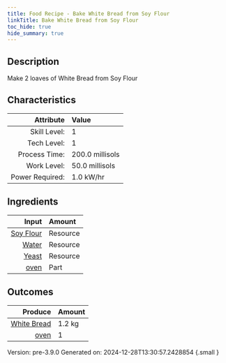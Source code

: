 ```yaml
---
title: Food Recipe - Bake White Bread from Soy Flour
linkTitle: Bake White Bread from Soy Flour
toc_hide: true
hide_summary: true
---
```


## Description
 Make 2 loaves of White Bread from Soy Flour 

## Characteristics

| Attribute      | Value |
|--------:|:------|
|Skill Level:|1|
|Tech Level:|1|
|Process Time:|200.0 millisols|
|Work Level:|50.0 millisols|
|Power Required:|1.0 kW/hr|

## Ingredients

| Input      | Amount |
|--------:|:------|
|[Soy Flour](/docs/definitions/resource/soy-flour)|Resource|1.0 kg|
|[Water](/docs/definitions/resource/water)|Resource|0.33 kg|
|[Yeast](/docs/definitions/resource/yeast)|Resource|0.01 kg|
|[oven](/docs/definitions/part/oven)|Part|1|

## Outcomes


| Produce      | Amount |
|--------:|:------|
|[White Bread](/docs/definitions/resource/white-bread)|1.2 kg|
|[oven](/docs/definitions/part/oven)|1|


Version: pre-3.9.0 Generated on: 2024-12-28T13:30:57.2428854
{.small }

